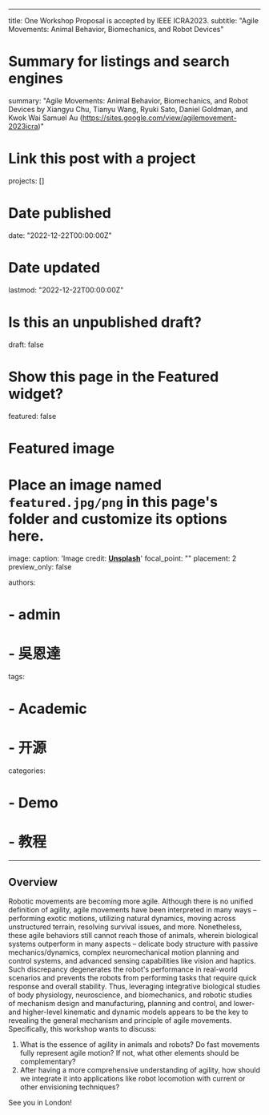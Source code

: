 
---
title: One Workshop Proposal is accepted by IEEE ICRA2023. 
subtitle: "Agile Movements: Animal Behavior, Biomechanics, and Robot Devices"

# Summary for listings and search engines
summary: "Agile Movements: Animal Behavior, Biomechanics, and Robot Devices by Xiangyu Chu, Tianyu Wang, Ryuki Sato, Daniel Goldman, and Kwok Wai Samuel Au (https://sites.google.com/view/agilemovement-2023icra)"

# Link this post with a project
projects: []

# Date published
date: "2022-12-22T00:00:00Z"

# Date updated
lastmod: "2022-12-22T00:00:00Z"

# Is this an unpublished draft?
draft: false

# Show this page in the Featured widget?
featured: false

# Featured image
# Place an image named `featured.jpg/png` in this page's folder and customize its options here.
image:
  caption: 'Image credit: [**Unsplash**](https://unsplash.com/photos/CpkOjOcXdUY)'
  focal_point: ""
  placement: 2
  preview_only: false

authors:
# - admin
# - 吳恩達

tags:
# - Academic
# - 开源

categories:
# - Demo
# - 教程
---

## Overview
Robotic movements are becoming more agile. Although there is no unified definition of agility, agile movements have been interpreted in many ways – performing exotic motions, utilizing natural dynamics, moving across unstructured terrain, resolving survival issues, and more. Nonetheless, these agile behaviors still cannot reach those of animals, wherein biological systems outperform in many aspects – delicate body structure with passive mechanics/dynamics, complex neuromechanical motion planning and control systems, and advanced sensing capabilities like vision and haptics. Such discrepancy degenerates the robot's performance in real-world scenarios and prevents the robots from performing tasks that require quick response and overall stability. Thus, leveraging integrative biological studies of body physiology, neuroscience, and biomechanics, and robotic studies of mechanism design and manufacturing, planning and control, and lower- and higher-level kinematic and dynamic models appears to be the key to revealing the general mechanism and principle of agile movements. Specifically, this workshop wants to discuss:
1. What is the essence of agility in animals and robots? Do fast movements fully represent agile motion? If not, what other elements should be complementary?
2. After having a more comprehensive understanding of agility, how should we integrate it into applications like robot locomotion with current or other envisioning techniques?

See you in London!




